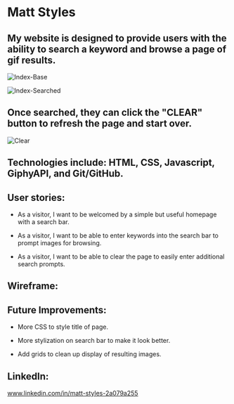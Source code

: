 # Matt Styles

## My website is designed to provide users with the ability to search a keyword and browse a page of gif results.

![Index-Base](https://github.com/user-attachments/assets/47b7442b-4335-4e8c-88ce-2b73c57306f9)

![Index-Searched](https://github.com/user-attachments/assets/086984f0-226c-4cd2-be90-6c74c9ff5cbe)

## Once searched, they can click the "CLEAR" button to refresh the page and start over.

![Clear](https://github.com/user-attachments/assets/fe71645d-d12b-4a92-a1a4-0de87a1f8cf2)

## Technologies include: HTML, CSS, Javascript, GiphyAPI, and Git/GitHub. 

## User stories:
 - As a visitor, I want to be welcomed by a simple but useful homepage with a search bar. 

 - As a visitor, I want to be able to enter keywords into the search bar to prompt images for browsing.

 - As a visitor, I want to be able to clear the page to easily enter additional search prompts. 


## Wireframe: 



## Future Improvements: 
- More CSS to style title of page.
  
- More stylization on search bar to make it look better.
  
- Add grids to clean up display of resulting images. 

## LinkedIn:
www.linkedin.com/in/matt-styles-2a079a255
